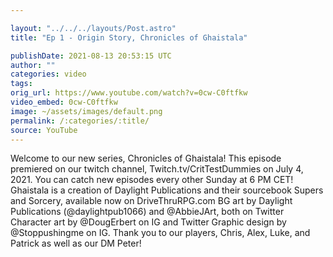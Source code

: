 ```yaml
---

layout: "../../../layouts/Post.astro"
title: "Ep 1 - Origin Story, Chronicles of Ghaistala"

publishDate: 2021-08-13 20:53:15 UTC
author: ""
categories: video
tags: 
orig_url: https://www.youtube.com/watch?v=0cw-C0ftfkw
video_embed: 0cw-C0ftfkw
image: ~/assets/images/default.png
permalink: /:categories/:title/
source: YouTube
---
```

Welcome to our new series, Chronicles of Ghaistala! This episode premiered on our twitch channel, Twitch.tv/CritTestDummies on July 4, 2021. You can catch new episodes every other Sunday at 6 PM CET! Ghaistala is a creation of Daylight Publications and their sourcebook Supers and Sorcery, available now on DriveThruRPG.com BG art by Daylight Publications (@daylightpub1066) and @AbbieJArt, both on Twitter Character art by @DougErbert on IG and Twitter Graphic design by @Stoppushingme on IG. Thank you to our players, Chris, Alex, Luke, and Patrick as well as our DM Peter!